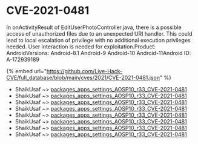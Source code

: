 # CVE-2021-0481

In onActivityResult of EditUserPhotoController.java, there is a possible access of unauthorized files due to an unexpected URI handler. This could lead to local escalation of privilege with no additional execution privileges needed. User interaction is needed for exploitation.Product: AndroidVersions: Android-8.1 Android-9 Android-10 Android-11Android ID: A-172939189

{% embed url="https://github.com/Live-Hack-CVE/full_database/blob/main/cves/2021/CVE-2021-0481.json" %}


* ShaikUsaf ~> [packages_apps_settings_AOSP10_r33_CVE-2021-0481](https://www.alice-snow.ru/2021/database/cve-2021-0481/packages_apps_settings_aosp10_r33_cve-2021-0481-shaikusaf)
* ShaikUsaf ~> [packages_apps_settings_AOSP10_r33_CVE-2021-0481](https://www.alice-snow.ru/2021/database/cve-2021-0481/packages_apps_settings_aosp10_r33_cve-2021-0481-shaikusaf)
* ShaikUsaf ~> [packages_apps_settings_AOSP10_r33_CVE-2021-0481](https://www.alice-snow.ru/2021/database/cve-2021-0481/packages_apps_settings_aosp10_r33_cve-2021-0481-shaikusaf)
* ShaikUsaf ~> [packages_apps_settings_AOSP10_r33_CVE-2021-0481](https://www.alice-snow.ru/2021/database/cve-2021-0481/packages_apps_settings_aosp10_r33_cve-2021-0481-shaikusaf)
* ShaikUsaf ~> [packages_apps_settings_AOSP10_r33_CVE-2021-0481](https://www.alice-snow.ru/2021/database/cve-2021-0481/packages_apps_settings_aosp10_r33_cve-2021-0481-shaikusaf)
* ShaikUsaf ~> [packages_apps_settings_AOSP10_r33_CVE-2021-0481](https://www.alice-snow.ru/2021/database/cve-2021-0481/packages_apps_settings_aosp10_r33_cve-2021-0481-shaikusaf)
* ShaikUsaf ~> [packages_apps_settings_AOSP10_r33_CVE-2021-0481](https://www.alice-snow.ru/2021/database/cve-2021-0481/packages_apps_settings_aosp10_r33_cve-2021-0481-shaikusaf)
* ShaikUsaf ~> [packages_apps_settings_AOSP10_r33_CVE-2021-0481](https://www.alice-snow.ru/2021/database/cve-2021-0481/packages_apps_settings_aosp10_r33_cve-2021-0481-shaikusaf)